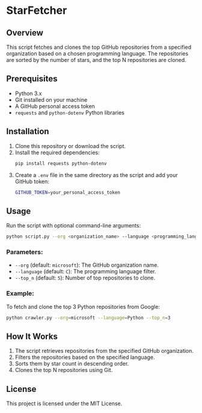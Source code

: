 # StarFetcher

## Overview
This script fetches and clones the top GitHub repositories from a specified organization based on a chosen programming language. The repositories are sorted by the number of stars, and the top N repositories are cloned.

## Prerequisites
- Python 3.x
- Git installed on your machine
- A GitHub personal access token
- `requests` and `python-dotenv` Python libraries

## Installation
1. Clone this repository or download the script.
2. Install the required dependencies:
   ```sh
   pip install requests python-dotenv
   ```
3. Create a `.env` file in the same directory as the script and add your GitHub token:
   ```sh
   GITHUB_TOKEN=your_personal_access_token
   ```

## Usage
Run the script with optional command-line arguments:

```sh
python script.py --org <organization_name> --language <programming_language> --top_n <number_of_repos>
```

### Parameters:
- `--org` (default: `microsoft`): The GitHub organization name.
- `--language` (default: `C`): The programming language filter.
- `--top_n` (default: `5`): Number of top repositories to clone.

### Example:
To fetch and clone the top 3 Python repositories from Google:
```sh
python crawler.py --org=microsoft --language=Python --top_n=3
```

## How It Works
1. The script retrieves repositories from the specified GitHub organization.
2. Filters the repositories based on the specified language.
3. Sorts them by star count in descending order.
4. Clones the top N repositories using Git.

## License
This project is licensed under the MIT License.
